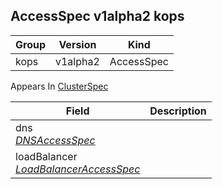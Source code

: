 ## AccessSpec v1alpha2 kops

Group        | Version     | Kind
------------ | ---------- | -----------
kops | v1alpha2 | AccessSpec





<aside class="notice">
Appears In  <a href="#clusterspec-v1alpha2-kops">ClusterSpec</a> </aside>

Field        | Description
------------ | -----------
dns <br /> *[DNSAccessSpec](#dnsaccessspec-v1alpha2-kops)*    | 
loadBalancer <br /> *[LoadBalancerAccessSpec](#loadbalanceraccessspec-v1alpha2-kops)*    | 

